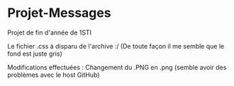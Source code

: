 # Projet-Messages
Projet de fin d'année de 1STI

Le fichier .css à disparu de l'archive :/ (De toute façon il me semble que le fond est juste gris)

 Modifications effectuées :
 Changement du .PNG en .png (semble avoir des problèmes avec le host GitHub)
